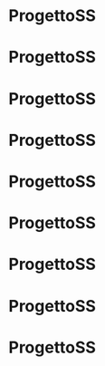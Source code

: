 # ProgettoSS
# ProgettoSS
# ProgettoSS
# ProgettoSS
# ProgettoSS
# ProgettoSS
# ProgettoSS
# ProgettoSS
# ProgettoSS
